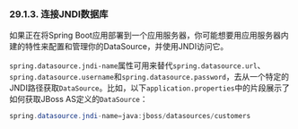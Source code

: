 ### 29.1.3. 连接JNDI数据库

如果正在将Spring Boot应用部署到一个应用服务器，你可能想要用应用服务器内建的特性来配置和管理你的DataSource，并使用JNDI访问它。

`spring.datasource.jndi-name`属性可用来替代`spring.datasource.url`、`spring.datasource.username`和`spring.datasource.password`，去从一个特定的JNDI路径获取`DataSource`。比如，以下`application.properties`中的片段展示了如何获取JBoss AS定义的`DataSource`：
```java
spring.datasource.jndi-name=java:jboss/datasources/customers
```

